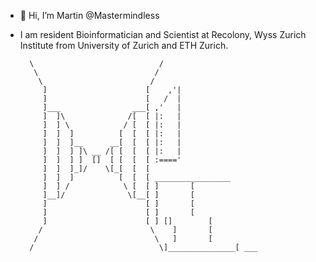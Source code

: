 - 👋 Hi, I’m Martin @Mastermindless
- I am resident Bioinformatician and Scientist at Recolony, Wyss Zurich Institute from University of Zurich and ETH Zurich.

        \                            /
         \                          /
          \                        /
           ]                      [    ,'|
           ]                      [   /  |
           ]___                ___[ ,'   |
           ]  ]\              /[  [ |:   |
           ]  ] \            / [  [ |:   |
           ]  ]  ]          [  [  [ |:   |
           ]  ]  ]__      __[  [  [ |:   |
           ]  ]  ] ]\ __ /[ [  [  [ |:   |
           ]  ]  ] ]  []  [ [  [  [ :===='
           ]  ]  ]_]/    \[_[  [  [
           ]  ]  ]          [  [  [	_________________
           ]  ] /            \ [  [	]		[
           ]__]/              \[__[	]		[
           ]                      [	]		[
           ]                      [	]		[
           ]                      [	] []		[
          /                        \	]		[
         /                          \	]		[
        /                            \]_______________[ ___

		
		         

<!---
Mastermindless/Mastermindless is a ✨ special ✨ repository because its `README.md` (this file) appears on your GitHub profile.
You can click the Preview link to take a look at your changes.
--->
